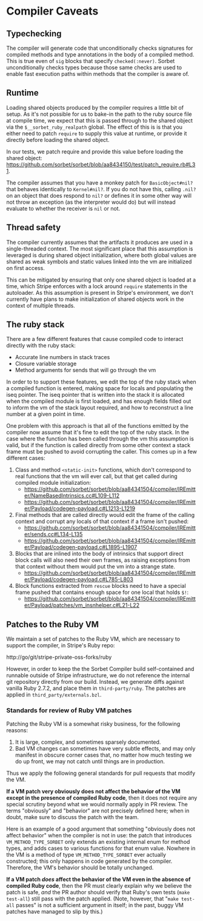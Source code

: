 # Compiler Caveats

## Typechecking

The compiler will generate code that unconditionally checks signatures for
compiled methods and type annotations in the body of a compiled method. This is
true even of `sig` blocks that specify `checked(:never)`. Sorbet
unconditionally checks types because those same checks are used to enable fast
execution paths within methods that the compiler is aware of.


## Runtime

Loading shared objects produced by the compiler requires a little bit of setup.
As it's not possible for us to bake-in the path to the ruby source file at
compile time, we expect that this is passed through to the shared object via the
`$__sorbet_ruby_realpath` global. The effect of this is is that you either need
to patch `require` to supply this value at runtime, or provide it directly
before loading the shared object.

In our tests, we patch require and provide this value before loading the shared
object: https://github.com/sorbet/sorbet/blob/aa8434150/test/patch_require.rb#L31.

The compiler assumes that you have a monkey patch for `BasicObject#nil?` that
behaves identically to `Kernel#nil?`. If you do not have this, calling `.nil?`
on an object that does respond to `nil?` or defines it in some other way will
not throw an exception (as the interpreter would do) but will instead evaluate
to whether the receiver is `nil` or not.

## Thread safety

The compiler currently assumes that the artifacts it produces are used in a
single-threaded context.  The most significant place that this assumption is
leveraged is during shared object initialization, where both global values are
shared as weak symbols and static values linked into the vm are initialized on
first access.

This can be mitigated by ensuring that only one shared object is loaded at a
time, which Stripe enforces with a lock around `require` statements in the
autoloader. As this assumption is present in Stripe's environment, we don't
currently have plans to make initialization of shared objects work in the
context of multiple threads.

## The ruby stack

There are a few different features that cause compiled code to interact directly
with the ruby stack:

* Accurate line numbers in stack traces
* Closure variable storage
* Method arguments for sends that will go through the vm

In order to to support these features, we edit the top of the ruby stack when a
compiled function is entered, making space for locals and populating the iseq
pointer. The iseq pointer that is written into the stack it is allocated when
the compiled module is first loaded, and has enough fields filled out to inform
the vm of the stack layout required, and how to reconstruct a line number at a
given point in time.

One problem with this approach is that all of the functions emitted by the
compiler now assume that it's fine to edit the top of the ruby stack. In the
case where the function has been called through the vm this assumption is valid,
but if the function is called directly from some other context a stack frame
must be pushed to avoid corrupting the caller. This comes up in a few different
cases:

1.  Class and method `<static-init>` functions, which don't correspond to real
    functions that the vm will ever call, but that get called during compiled
    module initialization:
    - https://github.com/sorbet/sorbet/blob/aa84341504/compiler/IREmitter/NameBasedIntrinsics.cc#L109-L112
    - https://github.com/sorbet/sorbet/blob/aa84341504/compiler/IREmitter/Payload/codegen-payload.c#L1213-L1219
2.  Final methods that are called directly would edit the frame of the calling
    context and corrupt any locals of that context if a frame isn't pushed:
    - https://github.com/sorbet/sorbet/blob/aa84341504/compiler/IREmitter/sends.cc#L134-L135
    - https://github.com/sorbet/sorbet/blob/aa84341504/compiler/IREmitter/Payload/codegen-payload.c#L1895-L1907
3.  Blocks that are inlined into the body of intrinsics that support direct
    block calls will also need their own frames, as raising exceptions from that
    context without them would put the vm into a strange state.
    - https://github.com/sorbet/sorbet/blob/aa84341504/compiler/IREmitter/Payload/codegen-payload.c#L785-L803
4.  Block functions extracted from `rescue` blocks need to have a special frame
    pushed that contains enough space for one local that holds `$!`:
    - https://github.com/sorbet/sorbet/blob/aa84341504/compiler/IREmitter/Payload/patches/vm_insnhelper.c#L21-L22

## Patches to the Ruby VM

We maintain a set of patches to the Ruby VM, which are necessary to support the
compiler, in Stripe's Ruby repo:

http://go/git/stripe-private-oss-forks/ruby

However, in order to keep the the Sorbet Compiler build self-contained and
runnable outside of Stripe infrastructure, we do not reference the internal git
repository directly from our build. Instead, we generate diffs against vanilla
Ruby 2.7.2, and place them in `third-party/ruby`. The patches are applied in
`third_party/externals.bzl`.

### Standards for review of Ruby VM patches

Patching the Ruby VM is a somewhat risky business, for the following reasons:

1. It is large, complex, and sometimes sparsely documented.
2. Bad VM changes can sometimes have very subtle effects, and may only manifest
   in obscure corner cases that, no matter how much testing we do up front, we
   may not catch until things are in production.

Thus we apply the following general standards for pull requests that modify the
VM.

**If a VM patch very obviously does not affect the behavior of the VM except in
the presence of compiled Ruby code**, then it does not require any special
scrutiny beyond what we would normally apply in PR review. The terms "obviously"
and "behavior" are not precisely defined here; when in doubt, make sure to
discuss the patch with the team.

Here is an example of a good argument that something "obviously does not affect
behavior" when the compiler is not in use: the patch that introduces
`VM_METHOD_TYPE_SORBET` only extends an existing internal enum for method types,
and adds cases to various functions for that enum value. Nowhere in the VM is a
method of type `VM_METHOD_TYPE_SORBET` ever actually constructed; this only
happens in code generated by the compiler. Therefore, the VM's behavior should
be totally unchanged.

**If a VM patch _does_ affect the behavior of the VM even in the absence of
compiled Ruby code**, then the PR must clearly explain why we believe the patch
is safe, _and_ the PR author should verify that Ruby's own tests
(`make test-all`) still pass with the patch applied. (Note, however, that
"`make test-all` passes" is not a sufficient argument in itself; in the past,
buggy VM patches have managed to slip by this.)
